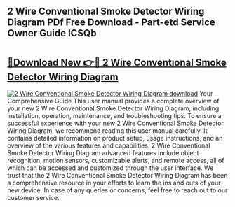 ## 2 Wire Conventional Smoke Detector Wiring Diagram PDf Free Download - Part-etd Service Owner Guide ICSQb

# <h2><a href="http://dflexz.blite.top/?on=2+Wire+Conventional+Smoke+Detector+Wiring+Diagram">🔗Download New 👉🔴 2 Wire Conventional Smoke Detector Wiring Diagram</a></h2>

[![2 Wire Conventional Smoke Detector Wiring Diagram download](https://i.imgur.com/lujVjoI.png)](http://dflexz.blite.top/?on=2+Wire+Conventional+Smoke+Detector+Wiring+Diagram)
Your Comprehensive Guide This user manual provides a complete overview of your new 2 Wire Conventional Smoke Detector Wiring Diagram, including installation, operation, maintenance, and troubleshooting tips. To ensure a successful experience with your new 2 Wire Conventional Smoke Detector Wiring Diagram, we recommend reading this user manual carefully. It contains detailed information on product setup, usage instructions, and an overview of the various features and capabilities. 2 Wire Conventional Smoke Detector Wiring Diagram advanced features include object recognition, motion sensors, customizable alerts, and remote access, all of which can be accessed and customized through the user interface. We trust that the 2 Wire Conventional Smoke Detector Wiring Diagram has been a comprehensive resource in your efforts to learn the ins and outs of your new device. In case of any queries or concerns, feel free to reach out to our customer service.
